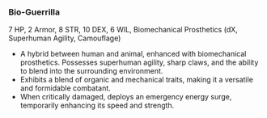 ### Bio-Guerrilla
7 HP, 2 Armor, 8 STR, 10 DEX, 6 WIL, Biomechanical Prosthetics (dX, Superhuman Agility, Camouflage)

- A hybrid between human and animal, enhanced with biomechanical prosthetics. Possesses superhuman agility, sharp claws, and the ability to blend into the surrounding environment.
- Exhibits a blend of organic and mechanical traits, making it a versatile and formidable combatant.
- When critically damaged, deploys an emergency energy surge, temporarily enhancing its speed and strength.

